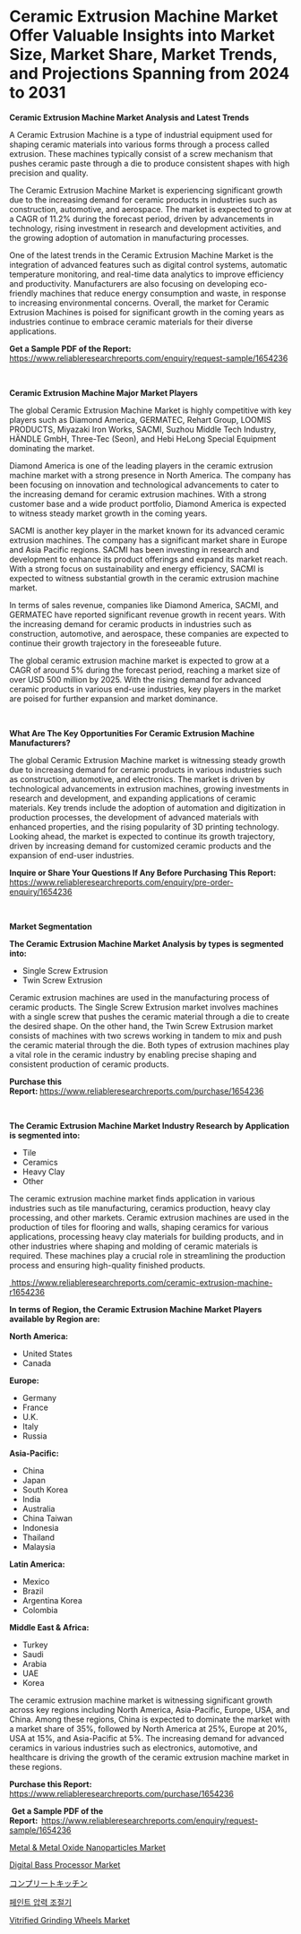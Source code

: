 <p><h1>Ceramic Extrusion Machine Market Offer Valuable Insights into Market Size, Market Share, Market Trends, and Projections Spanning from 2024 to 2031</h1></p><p><strong>Ceramic Extrusion Machine Market Analysis and Latest Trends</strong></p>
<p><p>A Ceramic Extrusion Machine is a type of industrial equipment used for shaping ceramic materials into various forms through a process called extrusion. These machines typically consist of a screw mechanism that pushes ceramic paste through a die to produce consistent shapes with high precision and quality.</p><p>The Ceramic Extrusion Machine Market is experiencing significant growth due to the increasing demand for ceramic products in industries such as construction, automotive, and aerospace. The market is expected to grow at a CAGR of 11.2% during the forecast period, driven by advancements in technology, rising investment in research and development activities, and the growing adoption of automation in manufacturing processes.</p><p>One of the latest trends in the Ceramic Extrusion Machine Market is the integration of advanced features such as digital control systems, automatic temperature monitoring, and real-time data analytics to improve efficiency and productivity. Manufacturers are also focusing on developing eco-friendly machines that reduce energy consumption and waste, in response to increasing environmental concerns. Overall, the market for Ceramic Extrusion Machines is poised for significant growth in the coming years as industries continue to embrace ceramic materials for their diverse applications.</p></p>
<p><strong>Get a Sample PDF of the Report:&nbsp;</strong> <a href="https://www.reliableresearchreports.com/enquiry/request-sample/1654236">https://www.reliableresearchreports.com/enquiry/request-sample/1654236</a></p>
<p>&nbsp;</p>
<p><strong>Ceramic Extrusion Machine Major Market Players</strong></p>
<p><p>The global Ceramic Extrusion Machine Market is highly competitive with key players such as Diamond America, GERMATEC, Rehart Group, LOOMIS PRODUCTS, Miyazaki Iron Works, SACMI, Suzhou Middle Tech Industry, HÄNDLE GmbH, Three-Tec (Seon), and Hebi HeLong Special Equipment dominating the market.</p><p>Diamond America is one of the leading players in the ceramic extrusion machine market with a strong presence in North America. The company has been focusing on innovation and technological advancements to cater to the increasing demand for ceramic extrusion machines. With a strong customer base and a wide product portfolio, Diamond America is expected to witness steady market growth in the coming years.</p><p>SACMI is another key player in the market known for its advanced ceramic extrusion machines. The company has a significant market share in Europe and Asia Pacific regions. SACMI has been investing in research and development to enhance its product offerings and expand its market reach. With a strong focus on sustainability and energy efficiency, SACMI is expected to witness substantial growth in the ceramic extrusion machine market.</p><p>In terms of sales revenue, companies like Diamond America, SACMI, and GERMATEC have reported significant revenue growth in recent years. With the increasing demand for ceramic products in industries such as construction, automotive, and aerospace, these companies are expected to continue their growth trajectory in the foreseeable future.</p><p>The global ceramic extrusion machine market is expected to grow at a CAGR of around 5% during the forecast period, reaching a market size of over USD 500 million by 2025. With the rising demand for advanced ceramic products in various end-use industries, key players in the market are poised for further expansion and market dominance.</p></p>
<p>&nbsp;</p>
<p><strong>What Are The Key Opportunities For Ceramic Extrusion Machine Manufacturers?</strong></p>
<p><p>The global Ceramic Extrusion Machine market is witnessing steady growth due to increasing demand for ceramic products in various industries such as construction, automotive, and electronics. The market is driven by technological advancements in extrusion machines, growing investments in research and development, and expanding applications of ceramic materials. Key trends include the adoption of automation and digitization in production processes, the development of advanced materials with enhanced properties, and the rising popularity of 3D printing technology. Looking ahead, the market is expected to continue its growth trajectory, driven by increasing demand for customized ceramic products and the expansion of end-user industries.</p></p>
<p><strong>Inquire or Share Your Questions If Any Before Purchasing This Report:</strong> <a href="https://www.reliableresearchreports.com/enquiry/pre-order-enquiry/1654236">https://www.reliableresearchreports.com/enquiry/pre-order-enquiry/1654236</a></p>
<p>&nbsp;</p>
<p><strong>Market Segmentation</strong></p>
<p><strong>The Ceramic Extrusion Machine Market Analysis by types is segmented into:</strong></p>
<p><ul><li>Single Screw Extrusion</li><li>Twin Screw Extrusion</li></ul></p>
<p><p>Ceramic extrusion machines are used in the manufacturing process of ceramic products. The Single Screw Extrusion market involves machines with a single screw that pushes the ceramic material through a die to create the desired shape. On the other hand, the Twin Screw Extrusion market consists of machines with two screws working in tandem to mix and push the ceramic material through the die. Both types of extrusion machines play a vital role in the ceramic industry by enabling precise shaping and consistent production of ceramic products.</p></p>
<p><strong>Purchase this Report:&nbsp;</strong><a href="https://www.reliableresearchreports.com/purchase/1654236">https://www.reliableresearchreports.com/purchase/1654236</a></p>
<p>&nbsp;</p>
<p><strong>The Ceramic Extrusion Machine Market Industry Research by Application is segmented into:</strong></p>
<p><ul><li>Tile</li><li>Ceramics</li><li>Heavy Clay</li><li>Other</li></ul></p>
<p><p>The ceramic extrusion machine market finds application in various industries such as tile manufacturing, ceramics production, heavy clay processing, and other markets. Ceramic extrusion machines are used in the production of tiles for flooring and walls, shaping ceramics for various applications, processing heavy clay materials for building products, and in other industries where shaping and molding of ceramic materials is required. These machines play a crucial role in streamlining the production process and ensuring high-quality finished products.</p></p>
<p><a href="https://www.reliableresearchreports.com/ceramic-extrusion-machine-r1654236">&nbsp;https://www.reliableresearchreports.com/ceramic-extrusion-machine-r1654236</a></p>
<p><strong>In terms of Region, the Ceramic Extrusion Machine Market Players available by Region are:</strong></p>
<p>
    <p> <strong> North America: </strong>
        <ul>
            <li>United States</li>
            <li>Canada</li>
        </ul>
        </p> 
    <p> <strong> Europe: </strong>
        <ul>
            <li>Germany</li>
            <li>France</li>
            <li>U.K.</li>
            <li>Italy</li>
            <li>Russia</li>
        </ul>
        </p> 
    <p> <strong> Asia-Pacific: </strong>
        <ul>
            <li>China</li>
            <li>Japan</li>
            <li>South Korea</li>
            <li>India</li>
            <li>Australia</li>
            <li>China Taiwan</li>
            <li>Indonesia</li>
            <li>Thailand</li>
            <li>Malaysia</li>
        </ul>
        </p> 
    <p> <strong> Latin America: </strong>
        <ul>
            <li>Mexico</li>
            <li>Brazil</li>
            <li>Argentina Korea</li>
            <li>Colombia</li>
        </ul>
        </p> 
    <p> <strong> Middle East & Africa: </strong>
        <ul>
            <li>Turkey</li>
            <li>Saudi</li>
            <li>Arabia</li>
            <li>UAE</li>
            <li>Korea</li>
        </ul>
    </p>
    </p>
<p><p>The ceramic extrusion machine market is witnessing significant growth across key regions including North America, Asia-Pacific, Europe, USA, and China. Among these regions, China is expected to dominate the market with a market share of 35%, followed by North America at 25%, Europe at 20%, USA at 15%, and Asia-Pacific at 5%. The increasing demand for advanced ceramics in various industries such as electronics, automotive, and healthcare is driving the growth of the ceramic extrusion machine market in these regions.</p></p>
<p><strong>Purchase this Report: </strong><a href="https://www.reliableresearchreports.com/purchase/1654236">https://www.reliableresearchreports.com/purchase/1654236</a></p>
<p>&nbsp;<strong>Get a Sample PDF of the Report:&nbsp;&nbsp;</strong><a href="https://www.reliableresearchreports.com/enquiry/request-sample/1654236">https://www.reliableresearchreports.com/enquiry/request-sample/1654236</a></p>
<p><strong></strong></p>
<p><p><a href="https://issuu.com/reportprime-2/docs/metal-metal-oxide-nanoparticles-market-size-2030.p">Metal & Metal Oxide Nanoparticles Market</a></p><p><a href="https://view.publitas.com/reportprime-1/digital-bass-processor-market-size-reveals-the-best-marketing-channels-in-global-industry/">Digital Bass Processor Market</a></p><p><a href="https://github.com/hwbcz413288296/Market-Research-Report-List-1/blob/main/992240736091.md">コンプリートキッチン</a></p><p><a href="https://github.com/bunxhcci35271755/Market-Research-Report-List-1/blob/main/780992833134.md">페인트 압력 조절기</a></p><p><a href="https://github.com/Sherrillcrooksxa8i18ucf2m/Market-Research-Report-List-2/blob/main/vitrified-grinding-wheels-market.md">Vitrified Grinding Wheels Market</a></p></p>